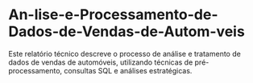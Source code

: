# An-lise-e-Processamento-de-Dados-de-Vendas-de-Autom-veis
Este relatório técnico descreve o processo de análise e tratamento de dados de vendas de automóveis, utilizando técnicas de pré-processamento, consultas SQL e análises estratégicas. 
